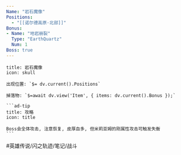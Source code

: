 ```yaml
---
Name: "岩石魔像"
Positions: 
  - "[[诺尔德高原·北部]]"
Bonus: 
- Name: "地岩崩裂"
  Type: "EarthQuartz"
  Num: 1
Boss: true
---
```

````ad-danger
title: 岩石魔像
icon: skull

出现位置: `$= dv.current().Positions`

掉落物: `$=await dv.view('Item', { items: dv.current().Bonus });`

```ad-tip
title: 攻略
icon: title

Boss会全体攻击, 注意恢复, 皮厚血多, 但米莉亚姆的刚属性攻击可触发失衡
```
````

#英雄传说/闪之轨迹/笔记/战斗